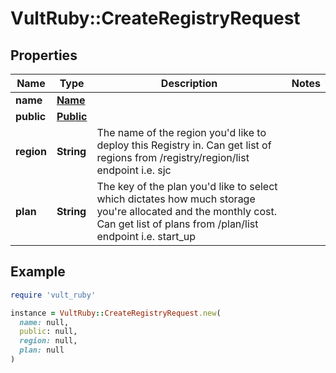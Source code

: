 # VultRuby::CreateRegistryRequest

## Properties

| Name | Type | Description | Notes |
| ---- | ---- | ----------- | ----- |
| **name** | [**Name**](Name.md) |  |  |
| **public** | [**Public**](Public.md) |  |  |
| **region** | **String** | The name of the region you&#39;d like to deploy this Registry in. Can get list of regions from /registry/region/list endpoint i.e. sjc |  |
| **plan** | **String** | The key of the plan you&#39;d like to select which dictates how much storage you&#39;re allocated and the monthly cost. Can get list of plans from /plan/list endpoint i.e. start_up |  |

## Example

```ruby
require 'vult_ruby'

instance = VultRuby::CreateRegistryRequest.new(
  name: null,
  public: null,
  region: null,
  plan: null
)
```

